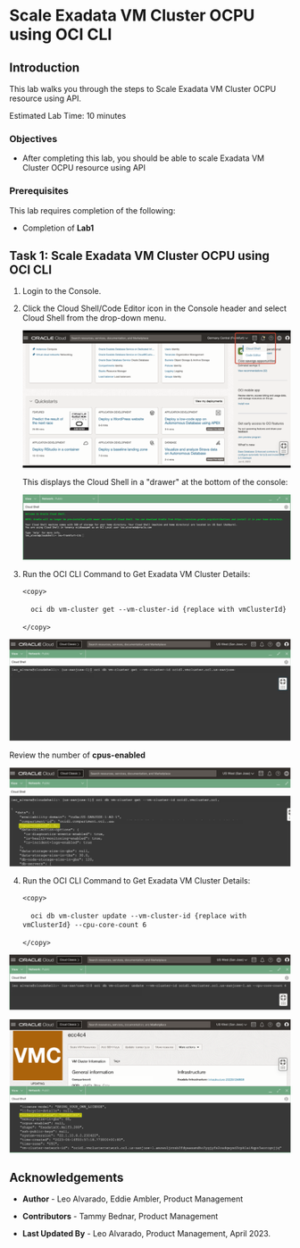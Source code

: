 # Scale Exadata VM Cluster OCPU using OCI CLI


## Introduction

This lab walks you through the steps to Scale Exadata VM Cluster OCPU resource using API.

Estimated Lab Time: 10 minutes

<!-- Watch the video below for a quick walk-through of the lab.
[Create Oracle Database](youtube:JJ4Wx0l0gkc)
-->
### Objectives

-   After completing this lab, you should be able to scale Exadata VM Cluster OCPU resource using API


### Prerequisites

This lab requires completion of the following:

* Completion of **Lab1**

## Task 1: Scale Exadata VM Cluster OCPU using OCI CLI

1. Login to the Console.

2. Click the Cloud Shell/Code Editor icon in the Console header and select Cloud Shell from the drop-down menu. 
   
   ![oci cloudshell](./images/cloudshell.png " ")

   This displays the Cloud Shell in a "drawer" at the bottom of the console:

   ![oci cloudshell](./images/cloudshelllaunch.png " ")

3. Run the OCI CLI Command to Get Exadata VM Cluster Details:


    ```
    <copy>

      oci db vm-cluster get --vm-cluster-id {replace with vmClusterId}

    </copy>
    ```

  ![get vm cluster details](./images/get-vmcluster-details.png " ")
  
  Review the number of **cpus-enabled**

  ![get the number of cpus enabled](./images/get-ocpu-details.png " ")


4. Run the OCI CLI Command to Get Exadata VM Cluster Details:


    ```
    <copy>

      oci db vm-cluster update --vm-cluster-id {replace with vmClusterId} --cpu-core-count 6

    </copy>
    ```

  ![scale number of ocpus](./images/scale-ocpu.png " ")

  ![scale number of ocpus](./images/scale-vm-cluster-updating.png " ")

<!--
## Learn More

* Click [here](https://docs.public.oneportal.content.oci.oraclecloud.com/en-us/iaas/exadata/doc/ecc-create-first-db.html) to learn more about Creating an Oracle Database on Exadata Database Service.

-->

## Acknowledgements

* **Author** - Leo Alvarado, Eddie Ambler, Product Management

* **Contributors** - Tammy Bednar, Product Management

* **Last Updated By** - Leo Alvarado, Product Management, April 2023.
